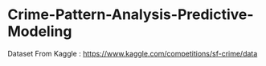 # Crime-Pattern-Analysis-Predictive-Modeling

Dataset From Kaggle : https://www.kaggle.com/competitions/sf-crime/data
